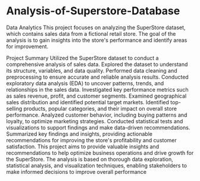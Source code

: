 # Analysis-of-Superstore-Database
Data Analytics
This project focuses on analyzing the SuperStore dataset, which contains sales data from a fictional retail store. The goal of the analysis is to gain insights into the store's performance and identify areas for improvement.

Project Summary
Utilized the SuperStore dataset to conduct a comprehensive analysis of sales data.
Explored the dataset to understand its structure, variables, and data quality.
Performed data cleaning and preprocessing to ensure accurate and reliable analysis results.
Conducted exploratory data analysis (EDA) to uncover patterns, trends, and relationships in the sales data.
Investigated key performance metrics such as sales revenue, profit, and customer segments.
Examined geographical sales distribution and identified potential target markets.
Identified top-selling products, popular categories, and their impact on overall store performance.
Analyzed customer behavior, including buying patterns and loyalty, to optimize marketing strategies.
Conducted statistical tests and visualizations to support findings and make data-driven recommendations.
Summarized key findings and insights, providing actionable recommendations for improving the store's profitability and customer satisfaction.
This project aims to provide valuable insights and recommendations to help optimize business operations and drive growth for the SuperStore. The analysis is based on thorough data exploration, statistical analysis, and visualization techniques, enabling stakeholders to make informed decisions to improve overall performance
